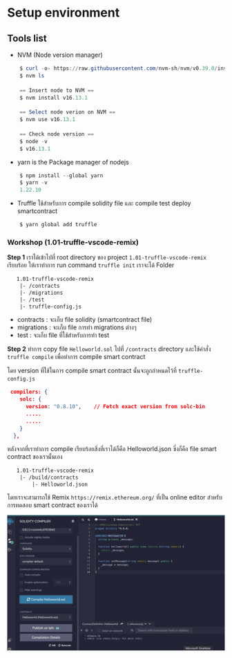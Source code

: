 # Setup environment

## Tools list

- NVM (Node version manager)
```powershell
    $ curl -o- https://raw.githubusercontent.com/nvm-sh/nvm/v0.39.0/install.sh | bash
    $ nvm ls

    == Insert node to NVM ==
    $ nvm install v16.13.1

    == Select node verion on NVM ==
    $ nvm use v16.13.1

    == Check node version ==
    $ node -v
    $ v16.13.1
```

- yarn is the Package manager of nodejs
```powershell
    $ npm install --global yarn
    $ yarn -v
    1.22.10
```

- Truffle ใช้สำหรับการ compile solidity file และ compile test deploy smartcontract
```powershell
    $ yarn global add truffle
```

### Workshop (1.01-truffle-vscode-remix)



**Step 1** เราได้เข้าไปที่ root directory ของ project `1.01-truffle-vscode-remix `เรียบร้อย ให้เราทำการ run command `truffle init` เราจะได้ Folder

```
   1.01-truffle-vscode-remix
    |- /contracts
    |- /migrations
    |- /test
    |- truffle-config.js
```

- contracts : จะเก็บ file solidity (smartcontract file)
- migrations : จะเก็บ file การทำ migrations ต่างๆ
- test : จะเก็บ file ที่ใช้สำหรับการทำ test

**Step 2** ทำการ copy file `Helloworld.sol` ไปที่ `/contracts` directory และใช้คำสั่ง `truffle compile` เพื่อทำการ compile smart contract

โดย version ที่ใช้ในการ compile smart contract นั้นจะถูกกำหนดไว้ที่ `truffle-config.js`

```json
 compilers: {
    solc: {
      version: "0.8.10",    // Fetch exact version from solc-bin
      .....
      .....
    }
  },
```
หลังจากที่เราทำการ compile เรียบร้อยสิ่งที่เราได้ก็คือ Helloworld.json ซี่งก็คือ file smart contract ของเรานั้นเอง

```
   1.01-truffle-vscode-remix
    |- /build/contracts
        |- Helloworld.json
```

โดยเราจะสามารถใช้ Remix `https://remix.ethereum.org/` ที่เป็น online editor สำหรับการทดสอบ smart contract ของเราได้

![alt text](images/1.1remix.png)


